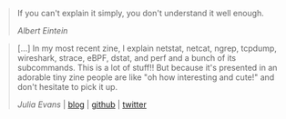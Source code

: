 > If you can't explain it simply, you don't understand it well enough.
>
> _Albert Eintein_

[]()

> [...] In my most recent zine, I explain netstat, netcat, ngrep, tcpdump, wireshark, strace, eBPF, dstat, and perf and a bunch of its subcommands. This is a lot of stuff!! But because it's presented in an adorable tiny zine people are like "oh how interesting and cute!" and don't hesitate to pick it up.
>
> _Julia Evans_ |
> [blog](http://jvns.ca) |
> [github](http://github.com/jvns) |
> [twitter](http://twitter.com/b0rk)